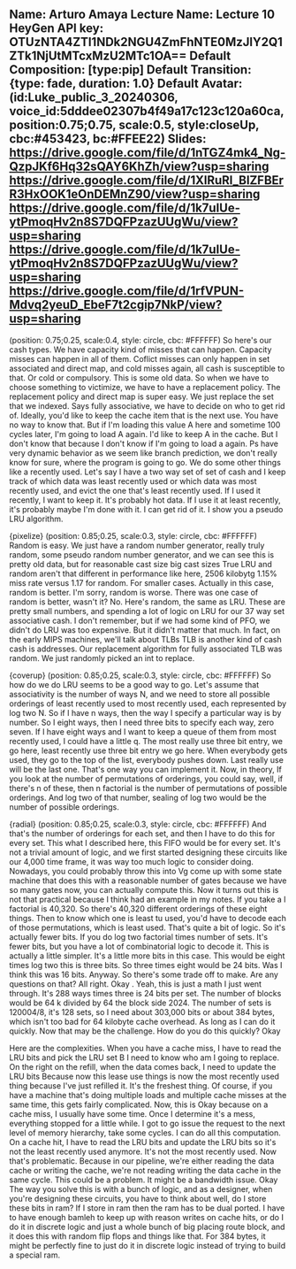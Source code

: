 Name: Arturo Amaya
Lecture Name: Lecture 10
HeyGen API key: OTUzNTA4ZTI1NDk2NGU4ZmFhNTE0MzJlY2Q1ZTk1NjUtMTcxMzU2MTc1OA==
Default Composition: [type:pip]
Default Transition: {type: fade, duration: 1.0}
Default Avatar: (id:Luke_public_3_20240306, voice_id:5dddee02307b4f49a17c123c120a60ca, position:0.75;0.75, scale:0.5, style:closeUp, cbc:#453423, bc:#FFEE22)
Slides:
    https://drive.google.com/file/d/1nTGZ4mk4_Ng-QzpJKf6Hq32sQAY6KhZh/view?usp=sharing
    https://drive.google.com/file/d/1XlRuRl_BlZFBErR3HxOOK1eOnDEMnZ90/view?usp=sharing
    https://drive.google.com/file/d/1k7uIUe-ytPmoqHv2n8S7DQFPzazUUgWu/view?usp=sharing
    https://drive.google.com/file/d/1k7uIUe-ytPmoqHv2n8S7DQFPzazUUgWu/view?usp=sharing
    https://drive.google.com/file/d/1rfVPUN-Mdvq2yeuD_EbeF7t2cgip7NkP/view?usp=sharing
--

(position: 0.75;0.25, scale:0.4, style: circle, cbc: #FFFFFF) So here's our cash types. We have capacity kind of misses that can happen. Capacity misses can happen in all of them. Coflict misses can only happen in set associated and direct map, and cold misses again, all cash is susceptible to that. Or cold or compulsory. This is some old data. So when we have to choose something to victimize, we have to have a replacement policy. The replacement policy and direct map is super easy. We just replace the set that we indexed. Says fully associative, we have to decide on who to get rid of. Ideally, you'd like to keep the cache item that is the next use. You have no way to know that. But if I'm loading this value A here and sometime 100 cycles later, I'm going to load A again. I'd like to keep A in the cache. But I don't know that because I don't know if I'm going to load a again. Ps have very dynamic behavior as we seem like branch prediction, we don't really know for sure, where the program is going to go. We do some other things like a recently used. Let's say I have a two way set of set of cash and I keep track of which data was least recently used or which data was most recently used, and evict the one that's least recently used. If I used it recently, I want to keep it. It's probably hot data. If I use it at least recently, it's probably maybe I'm done with it. I can get rid of it. I show you a pseudo LRU algorithm.

{pixelize} (position: 0.85;0.25, scale:0.3, style: circle, cbc: #FFFFFF) Random is easy. We just have a random number generator, really truly random, some pseudo random number generator, and we can see this is pretty old data, but for reasonable cast size big cast sizes True LRU and random aren't that different in performance like here, 2506 kilobytg 1.15% miss rate versus 1.17 for random. For smaller cases. Actually in this case, random is better. I'm sorry, random is worse. There was one case of random is better, wasn't it? No. Here's random, the same as LRU. These are pretty small numbers, and spending a lot of logic on LRU for our 37 way set associative cash. I don't remember, but if we had some kind of PFO, we didn't do LRU was too expensive. But it didn't matter that much. In fact, on the early MIPS machines, we'll talk about TLBs TLB is another kind of cash cash is addresses. Our replacement algorithm for fully associated TLB was random. We just randomly picked an int to replace. 

{coverup} (position: 0.85;0.25, scale:0.3, style: circle, cbc: #FFFFFF) So how do we do LRU seems to be a good way to go. Let's assume that associativity is the number of ways N, and we need to store all possible orderings of least recently used to most recently used, each represented by log two N.  So if I have n ways, then the way I specify a particular way is by number. So I eight ways, then I need three bits to specify each way, zero seven.  If I have eight ways and I want to keep a queue of them from most recently used, I could have a little q. The most really use three bit entry, we go here, least recently use three bit entry we go here. When everybody gets used, they go to the top of the list, everybody pushes down. Last really use will be the last one. That's one way you can implement it. Now, in theory, If you look at the number of permutations of orderings, you could say, well, if there's n of these, then n factorial is the number of permutations of possible orderings. And log two of that number, sealing of log two would be the number of possible orderings.

{radial} (position: 0.85;0.25, scale:0.3, style: circle, cbc: #FFFFFF) And that's the number of orderings for each set, and then I have to do this for every set. This what I described here, this FIFO would be for every set. It's not a trivial amount of logic, and we first started designing these circuits like our 4,000 time frame, it was way too much logic to consider doing. Nowadays, you could probably throw this into Vg come up with some state machine that does this with a reasonable number of gates because we have so many gates now, you can actually compute this. Now it turns out this is not that practical because I think had an example in my notes. If you take a I factorial is 40,320. So there's 40,320 different orderings of these eight things. Then to know which one is least tu used, you'd have to decode each of those permutations, which is least used. That's quite a bit of logic. So it's actually fewer bits. If you do log two factorial times number of sets. It's fewer bits, but you have a lot of combinatorial logic to decode it. This is actually a little simpler. It's a little more bits in this case. This would be eight times log two this is three bits. So three times eight would be 24 bits. Was I think this was 16 bits. Anyway. So there's some trade off to make. Are any questions on that? All right.  Okay . Yeah, this is just a math I just went through. It's 288 ways times three is 24 bits per set. The number of blocks would be 64 k divided by 64 the block side 2024. The number of sets is 120004/8, it's 128 sets, so I need about 303,000 bits or about 384 bytes, which isn't too bad for 64 kilobyte cache overhead. As long as I can do it quickly. Now that may be the challenge. How do you do this quickly?  Okay 

Here are the complexities. When you have a cache miss, I have to read the LRU bits and pick the LRU set B I need to know who am I going to replace. On the right on the refill, when the data comes back, I need to update the LRU bits Because now this lease use things is now the most recently used thing because I've just refilled it. It's the freshest thing. Of course, if you have a machine that's doing multiple loads and multiple cache misses at the same time, this gets fairly complicated. Now, this is  Okay because on a cache miss, I usually have some time. Once I determine it's a mess, everything stopped for a little while. I got to go issue the request to the next level of memory hierarchy, take some cycles. I can do all this computation. On a cache hit, I have to read the LRU bits and update the LRU bits so it's not the least recently used anymore. It's not the most recently used. Now that's problematic. Because in our pipeline, we're either reading the data cache or writing the cache, we're not reading writing the data cache in the same cycle. This could be a problem. It might be a bandwidth issue.  Okay The way you solve this is with a bunch of logic, and as a designer, when you're designing these circuits, you have to think about well, do I store these bits in ram? If I store in ram then the ram has to be dual ported. I have to have enough bamleh to keep up with reason writes on cache hits, or do I do it in discrete logic and just a whole bunch of big placing route block, and it does this with random flip flops and things like that. For 384 bytes, it might be perfectly fine to just do it in discrete logic instead of trying to build a special ram.
